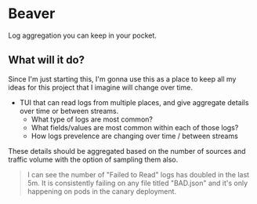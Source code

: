 # Beaver
Log aggregation you can keep in your pocket.

## What will it do?

Since I'm just starting this, I'm gonna use this as a place to keep all my ideas
for this project that I imagine will change over time.

+ TUI that can read logs from multiple places, and give aggregate details over
  time or between streams.
  + What type of logs are most common?
  + What fields/values are most common within each of those logs?
  + How logs prevelence are changing over time / between streams

These details should be aggregated based on the number of sources and traffic
volume with the option of sampling them also.

> I can see the number of "Failed to Read" logs has doubled in the last 5m.
> It is consistently failing on any file titled "BAD.json" and it's only happening
> on pods in the canary deployment.
